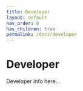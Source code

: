 ```yaml
---
title: Developer
layout: default
nav_order: 8
has_children: true
permalink: /docs/developer
---
```


# Developer

Developer info here...

